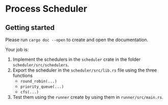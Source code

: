 # Process Scheduler

## Getting started

Please run `cargo doc --open` to create and open the documentation.

Your job is:
1. Implement the schedulers in the `scheduler` crate in the folder `scheduler/src/schedulers`.
2. Export the scheduler in the `scheduler/src/lib.rs` file using the three functions
   - `round_robin(...)`
   - `priority_queue(...)`
   - `cfs(...)`
3. Test them using the `runner` create by using them in `runner/src/main.rs`.
